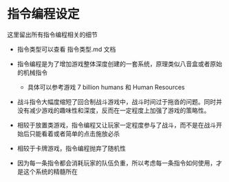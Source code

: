 # 指令编程设定
这里留出所有指令编程相关的细节

- 指令类型可以查看 指令类型.md 文档

- 指令编程是为了增加游戏整体深度创建的一套系统，原理类似八音盒或者原始的机械指令
  - 具体可以参考游戏 7 billion humans 和 Human Resources
- 战斗指令大幅度缩短了回合制战斗游戏中，战斗时间过于拖沓的问题。同时并没有减少游戏的趣味性和深度，反而在一定程度上加强了游戏的策略性。
- 相较于放置类游戏，指令编程又让玩家一定程度参与了战斗，而不是在战斗开始后只能看着或者简单的点击施放必杀
- 相较于卡牌游戏，指令编程抛弃了随机性
- 因为每一条指令都会消耗玩家的队伍负重，所以考虑每一条指令如何使用，才是这个系统的精髓所在